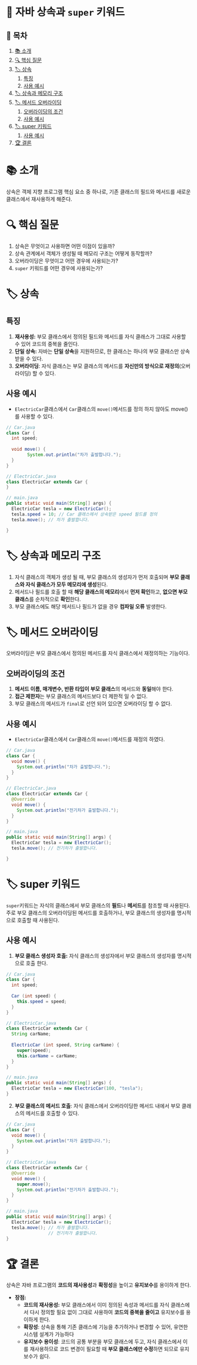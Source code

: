 # 📖 자바 상속과 `super` 키워드

## 📑 목차
1. [📚 소개](#-소개)
2. [🔍 핵심 질문](#-핵심-질문)
3. [🏷️ 상속](#-상속)
   1. [특징](#특징)
   2. [사용 예시](#사용-예시)
4. [🏷️ 상속과 메모리 구조](#-상속과-메모리-구조)
5. [🏷️ 메서드 오버라이딩](#-메서드-오버라이딩)
   1. [오버라이딩의 조건](#오버라이딩의-조건)
   2. [사용 예시](#사용-예시-1)
6. [🏷️ super 키워드](#-super-키워드)
   1. [사용 예시](#사용-예시-2)
8. [🏆 결론](#-결론)

# 📚 소개

상속은 객체 지향 프로그램 핵심 요소 중 하나로, 기존 클래스의 필드와 메서드를 새로운 클래스에서 재사용하게 해준다.

# **🔍 핵심 질문**

1. 상속은 무엇이고 사용하면 어떤 이점이 있을까?
2. 상속 관계에서 객체가 생성될 때 메모리 구조는 어떻게 동작할까?
3. 오버라이딩은 무엇이고 어떤 경우에 사용되는가?
4. `super` 키워드를 어떤 경우에 사용되는가?

# **🏷️ 상속**

## 특징

1. **재사용성:** 부모 클래스에서 정의된 필드와 메서드를 자식 클래스가 그대로 사용할 수 있어 코드의 중복을 줄인다.
2. **단일 상속:** 자바는 **단일 상속**을 지원하므로, 한 클래스는 하나의 부모 클래스만 상속받을 수 있다.
3. **오버라이딩**: 자식 클래스는 부모 클래스의 메서드를 **자신만의 방식으로 재정의**(오버 라이딩) 할 수 있다.

## 사용 예시

- `ElectricCar`클래스에서 `Car`클래스의  `move()`메서드를 정의 하지 않아도 move()를 사용할 수 있다.

```java
// Car.java
class Car {
  int speed;
  
  void move() {
        System.out.println("차가 출발합니다.");
  }
}

// ElectricCar.java
class ElectricCar extends Car {
}

// main.java
public static void main(String[] args) {
  ElectricCar tesla = new ElectricCar();
  tesla.speed = 10; // Car 클래스에서 상속받은 speed 필드를 정의
  tesla.move(); // 차가 출발합니다.

}
```

# **🏷️** 상속과 메모리 구조

1. 자식 클래스의 객체가 생성 될 때, 부모 클래스의 생성자가 먼저 호출되며 **부모 클래스와 자식 클래스가 모두 메모리에 생성**된다.
2. 메서드나 필드를 호출 할 때 **해당 클래스의 메모리**에서 **먼저 확인**하고, **없으면 부모 클래스**를 순차적으로 **확인**한다.
3. 부모 클래스에도 해당 메서드나 필드가 없을 경우 **컴파일 오류** 발생한다.

# **🏷️** 메서드 오버라이딩

오버라이딩은 부모 클래스에서 정의된 메서드를 자식 클래스에서 재정의하는 기능이다.

## 오버라이딩의 조건

1. **메서드 이름, 매개변수, 반환 타입이 부모 클래스**의 메서드와 **동일**해야 한다.
2. **접근 제한자**는 부모 클래스의 메서드보다 더 제한적 일 수 없다.
3. 부모 클래스의 메서드가 `final`로 선언 되어 있으면 오버라이딩 할 수 없다.

## 사용 예시

- `ElectricCar`클래스에서 `Car`클래스의 `move()`메서드를 재정의 하였다.

```java
// Car.java
class Car {
  void move() {
    System.out.println("차가 출발합니다.");
  }
}

// ElectricCar.java
class ElectricCar extends Car {
  @Override
  void move() {
    System.out.println("전기차가 출발합니다.");
  }
}

// main.java
public static void main(String[] args) {
  ElectricCar tesla = new ElectricCar();
  tesla.move(); // 전기차가 출발합니다. 

}
```

# **🏷️ super 키워드**

`super`키워드는 자식의 클래스에서 부모 클래스의 **필드**나 **메서드**를 참조할 때 사용된다. 주로 부모 클래스의 오버라이딩된 메서드를 호출하거나, 부모 클래스의 생성자를 명시적으로 호출할 때 사용된다.

## 사용 예시

1. **부모 클래스 생성자 호출:** 자식 클래스의 생성자에서 부모 클래스의 생성자를 명시적으로 호출 한다.

```java
// Car.java
class Car {
  int speed;
  
  Car (int speed) {
    this.speed = speed;
  }
}

// ElectricCar.java
class ElectricCar extends Car {
  String carName;
  
  ElectricCar (int speed, String carName) {
    super(speed);
    this.carName = carName;
  }
}

// main.java
public static void main(String[] args) {
  ElectricCar tesla = new ElectricCar(100, "tesla");
}
```

2. **부모 클래스의 메서드 호출**: 자식 클래스에서 오버라이딩한 메서드 내에서 부모 클래스의 메서드를 호출할 수 있다.

```java
// Car.java
class Car {
  void move() {
    System.out.println("차가 출발합니다.");
  }
}

// ElectricCar.java
class ElectricCar extends Car {
  @Override
  void move() {
    super.move();
    System.out.println("전기차가 출발합니다.");
  }
}

// main.java
public static void main(String[] args) {
  ElectricCar tesla = new ElectricCar();
  tesla.move(); // 차가 출발합니다. 
                // 전기차가 출발합니다. 
}
```

# **🏆** 결론

상속은 자바 프로그램의 **코드의 재사용성**과 **확정성**을 높이고 **유지보수**를 용이하게 한다.

- **장점:**
  - **코드의 재사용성:** 부모 클래스에서 이미 정의된 속성과 메서드를 자식 클래스에서 다시 정의할 필요 없이 그대로 사용하여 **코드의 중복을 줄이고** 유지보수를 용이하게 한다.
  - **확장성**: 상속을 통해 기존 클래스에 기능을 추가하거나 변경할 수 있어, 유연한 시스템 설계가 가능하다
  - **유지보수 용이성**: 코드의 공통 부분을 부모 클래스에 두고, 자식 클래스에서 이를 재사용하므로 코드 변경이 필요할 때 **부모 클래스에만 수정**하면 되므로 유지보수가 쉽다.